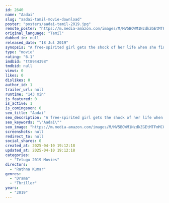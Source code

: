 ```yaml
---
id: 2640
name: "Aadai"
slug: "aadai-tamil-movie-download"
poster: "posters/aadai-tamil-2019.jpg"
remote_poster: "https://m.media-amazon.com/images/M/MV5BOWM1NzdkZGEtMTFmMC00ZTVhLWI1MDItOTlkYmE2MGM1ZTNkXkEyXkFqcGc@._V1_SX300.jpg"
original_language: "Tamil"
dubbed_in: null
released_date: "18 Jul 2019"
synopsis: "A free-spirited girl gets the shock of her life when she finds herself naked in an abandoned building after a late-night party."
type: "movie"
rating: "6.1"
imdbid: "tt8944398"
tmdbid: null
views: 0
likes: 0
dislikes: 0
author_id: 1
trailer_url: null
runtime: "143 min"
is_featured: 0
is_active: 1
is_comingsoon: 0
seo_title: "Aadai"
seo_description: "A free-spirited girl gets the shock of her life when she finds herself naked in an abandoned building after a late-night party."
seo_keywords: "\"Aadai\""
seo_image: "https://m.media-amazon.com/images/M/MV5BOWM1NzdkZGEtMTFmMC00ZTVhLWI1MDItOTlkYmE2MGM1ZTNkXkEyXkFqcGc@._V1_SX300.jpg"
screenshots: null
redirect_to: null
social_shares: 0
created_at: 2025-04-10 19:12:18
updated_at: 2025-04-10 19:12:18
categories:
  - "Telugu 2019 Movies"
directors:
  - "Rathna Kumar"
genres:
  - "Drama"
  - "Thriller"
years:
  - "2019"
---
```

